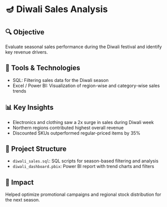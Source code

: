 # 🪔 Diwali Sales Analysis

## 🔍 Objective
Evaluate seasonal sales performance during the Diwali festival and identify key revenue drivers.

## 🧰 Tools & Technologies
- SQL: Filtering sales data for the Diwali season
- Excel / Power BI: Visualization of region-wise and category-wise sales trends

## 📊 Key Insights
- Electronics and clothing saw a 2x surge in sales during Diwali week
- Northern regions contributed highest overall revenue
- Discounted SKUs outperformed regular-priced items by 35%

## 📁 Project Structure
- `diwali_sales.sql`: SQL scripts for season-based filtering and analysis
- `diwali_dashboard.pbix`: Power BI report with trend charts and filters

## 🚀 Impact
Helped optimize promotional campaigns and regional stock distribution for the next season.

